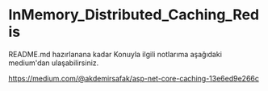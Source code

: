 # InMemory_Distributed_Caching_Redis

README.md hazırlanana kadar Konuyla ilgili notlarıma aşağıdaki medium'dan ulaşabilirsiniz.

https://medium.com/@akdemirsafak/asp-net-core-caching-13e6ed9e266c
